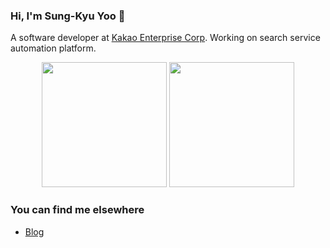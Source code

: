 ### Hi, I'm Sung-Kyu Yoo 👋

A software developer at [Kakao Enterprise Corp](https://github.com/kakaoenterprise). Working on search service automation platform.

<p align="center">
  <img height="200" src="https://github-readme-stats.vercel.app/api?username=skyoo2003&count_private=true&show_icons=true&&include_all_commits=true" />
  <img height="200" src="https://github-readme-stats.vercel.app/api/top-langs/?username=skyoo2003&show_icons=true" />
</p>

### You can find me elsewhere

* [Blog](https://skyoo2003.github.io)
